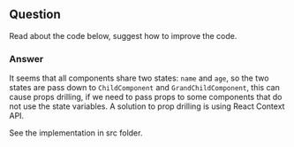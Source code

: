 ## Question

Read about the code below, suggest how to improve the code.

### Answer

It seems that all components share two states: `name` and `age`, so the two states are pass down to `ChildComponent` and `GrandChildComponent`, this can cause props drilling, if we need to pass props to some components that do not use the state variables. A solution to prop drilling is using React Context API.

See the implementation in src folder.

